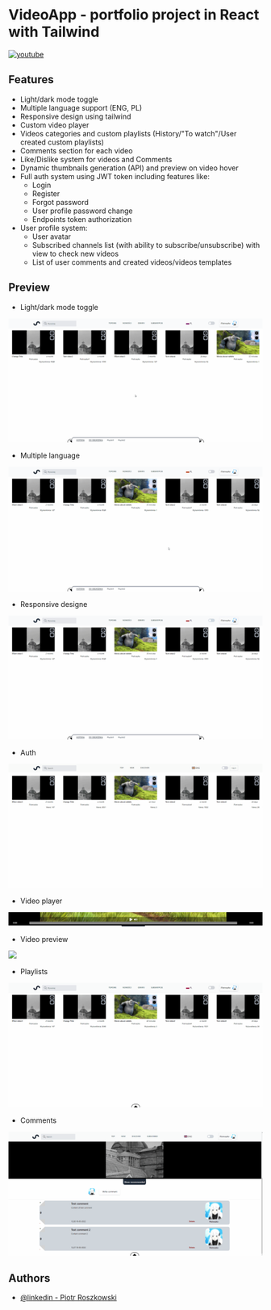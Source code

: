 # VideoApp - portfolio project in React with Tailwind
[![youtube](https://img.youtube.com/vi/zwd8QHJCIhE/0.jpg)](https://www.youtube.com/watch?v=zwd8QHJCIhE)

## Features

- Light/dark mode toggle
- Multiple language support (ENG, PL)
- Responsive design using tailwind
- Custom video player
- Videos categories and custom playlists (History/"To watch"/User created custom playlists)
- Comments section for each video
- Like/Dislike system for videos and Comments
- Dynamic thumbnails generation (API) and preview on video hover
- Full auth system using JWT token including features like:
    - Login
    - Register
    - Forgot password
    - User profile password change
    - Endpoints token authorization
- User profile system:
    - User avatar
    - Subscribed channels list (with ability to subscribe/unsubscribe) with view to check new videos
    - List of user comments and created videos/videos templates



## Preview

- Light/dark mode toggle

![](preview/Darkmode.gif)

- Multiple language

![](preview/Language.gif)

- Responsive designe

![](preview/Responsive.gif)

- Auth

![](preview/Auth.gif)

- Video player

![](preview/videoPlayer.png)

- Video preview

![](preview/Preview.png)

- Playlists

![](preview/Playlists.gif)

- Comments

![](preview/Comments.gif)



## Authors

- [@linkedin - Piotr Roszkowski](https://www.linkedin.com/in/piotr-roszkowski-526853228/)
